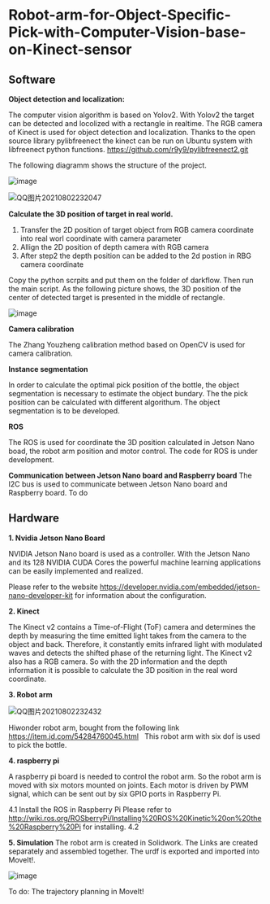 # Robot-arm-for-Object-Specific-Pick-with-Computer-Vision-base-on-Kinect-sensor


## Software
**Object detection and localization:**

The computer vision algorithm is based on Yolov2. With Yolov2 the target can be detected and locolized with a rectangle in realtime.
The RGB camera of Kinect is used for object detection and localization.
Thanks to the open source library pylibfreenect the kinect can be run on Ubuntu system with libfreenect python functions.
https://github.com/r9y9/pylibfreenect2.git

The following diagramm shows the structure of the project.

![image](https://user-images.githubusercontent.com/38363960/127919027-79697872-2fc0-404a-b8ec-7d7463aaca59.png)

![QQ图片20210802232047](https://user-images.githubusercontent.com/38363960/127925409-1e488732-9ce6-43d9-a612-e02d76f45e7a.jpg)


**Calculate the 3D position of target in real world.**
1. Transfer the 2D position of target object from RGB camera coordinate into real worl coordinate with camera parameter
2. Allign the 2D position of depth camera with RGB camera
3. After step2 the depth position can be added to the 2d postion in RBG camera coordinate

Copy the python scrpits and put them on the folder of darkflow. Then run the main script. 
As the following picture shows, the 3D position of the center of detected target is presented in the middle of rectangle.

![image](https://user-images.githubusercontent.com/38363960/127788096-b8303176-fe89-4432-bbc6-ad6b63a56593.png)


**Camera calibration**

The Zhang Youzheng calibration method based on OpenCV is used for camera calibration.

**Instance segmentation**

In order to calculate the optimal pick position of the bottle, the object segmentation is necessary to estimate the object bundary. The the pick position can be calculated with different algorithum. The object segmentation is to be developed.

**ROS**

The ROS is used for coordinate the 3D position calculated in Jetson Nano boad, the robot arm position and motor control.
The code for ROS is under development.

**Communication between Jetson Nano board and Raspberry board**
The I2C bus is used to communicate between Jetson Nano board and Raspberry board.
To do



## Hardware
**1. Nvidia Jetson Nano Board**

NVIDIA Jetson Nano board is used as a controller. With the Jetson Nano and its 128 NVIDIA CUDA Cores the powerful machine learning applications can be easily implemented and realized.

Please refer to the website https://developer.nvidia.com/embedded/jetson-nano-developer-kit for information about the configuration.

**2. Kinect**

The Kinect v2 contains a Time-of-Flight (ToF) camera and determines the depth by measuring the time emitted light takes from the camera to the object and back. Therefore, it constantly emits infrared light with modulated waves and detects the shifted phase of the returning light.
The Kinect v2 also has a RGB camera. So with the 2D information and the depth information it is possible to calculate the 3D position in the real word coordinate.

**3. Robot arm**

![QQ图片20210802232432](https://user-images.githubusercontent.com/38363960/127925775-a15af2f4-d33e-4860-850a-9f18049abb05.jpg)


Hiwonder robot arm, bought from the following link
https://item.jd.com/54284760045.html
 
This robot arm with six dof is used to pick the bottle. 

**4. raspberry pi**

A raspberry pi board is needed to control the robot arm. So the robot arm is moved with six motors mounted on joints. Each motor is driven by PWM signal, which can be sent out by six GPIO ports in Raspberry Pi.

4.1 Install the ROS in Raspberry Pi
Please refer to http://wiki.ros.org/ROSberryPi/Installing%20ROS%20Kinetic%20on%20the%20Raspberry%20Pi for installing.
4.2



**5. Simulation**
The robot arm is created in Solidwork. The Links are created separately and assembled together. The urdf is exported and imported into MoveIt!.

![image](https://user-images.githubusercontent.com/38363960/131035789-b5bc6ea1-d6f6-4753-bce7-798b0ed32e4a.png)

To do: The trajectory planning in MoveIt!
